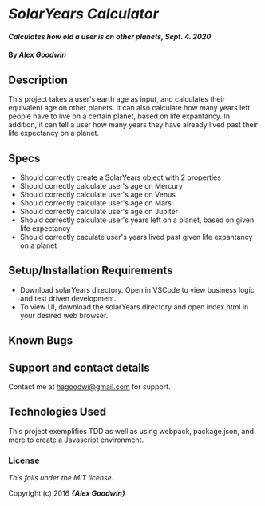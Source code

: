 # _SolarYears Calculator_

#### _Calculates how old a user is on other planets, Sept. 4. 2020_

#### By _**Alex Goodwin**_

## Description

This project takes a user's earth age as input, and calculates their equivalent age on other planets. It can also calculate how many years left people have to live on a certain planet, based on life expantancy. In addition, it can tell a user how many years they have already lived past their life expectancy on a planet.

## Specs

* Should correctly create a SolarYears object with 2 properties
* Should correctly calculate user's age on Mercury
* Should correctly calculate user's age on Venus
* Should correctly calculate user's age on Mars
* Should correctly calculate user's age on Jupiter
* Should correctly calculate user's years left on a planet, based on given life expectancy 
* Should correctly caculate user's years lived past given life expantancy on a planet

## Setup/Installation Requirements

* Download solarYears directory. Open in VSCode to view business logic and test driven development. 
* To view UI, download the solarYears directory and open index.html in your desired web browser. 


## Known Bugs


## Support and contact details

Contact me at hagoodwi@gmail.com for support. 

## Technologies Used
This project exemplifies TDD as well as using webpack, package.json, and more to create a Javascript environment. 

### License

*This falls under the MIT license.*

Copyright (c) 2016 **_{Alex Goodwin}_**